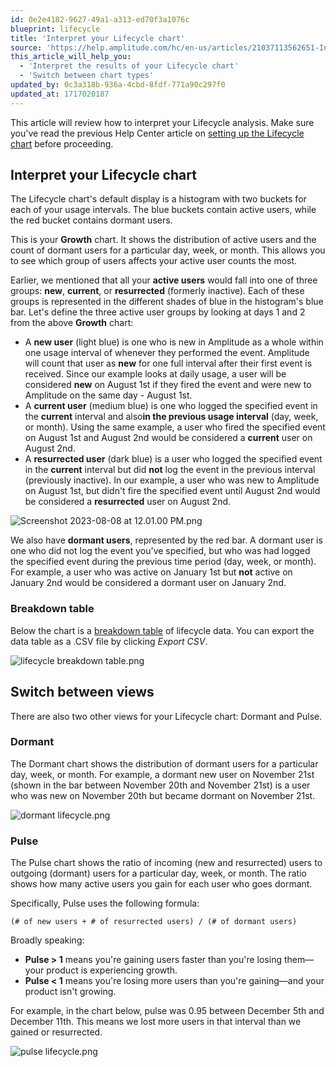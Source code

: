 ```yaml
---
id: 0e2e4182-9627-49a1-a313-ed70f3a1076c
blueprint: lifecycle
title: 'Interpret your Lifecycle chart'
source: 'https://help.amplitude.com/hc/en-us/articles/21037113562651-Interpret-your-Lifecycle-chart'
this_article_will_help_you:
  - 'Interpret the results of your Lifecycle chart'
  - 'Switch between chart types'
updated_by: 0c3a318b-936a-4cbd-8fdf-771a90c297f0
updated_at: 1717020187
---
```

This article will review how to interpret your Lifecycle analysis. Make sure you've read the previous Help Center article on [setting up the Lifecycle chart](/analytics/charts/lifecycle/lifecycle-track-growth) before proceeding.

## Interpret your Lifecycle chart

The Lifecycle chart's default display is a histogram with two buckets for each of your usage intervals. The blue buckets contain active users, while the red bucket contains dormant users.

This is your **Growth** chart. It shows the distribution of active users and the count of dormant users for a particular day, week, or month. This allows you to see which group of users affects your active user counts the most.

Earlier, we mentioned that all your **active users** would fall into one of three groups: **new**, **current**, or **resurrected** (formerly inactive). Each of these groups is represented in the different shades of blue in the histogram's blue bar. Let's define the three active user groups by looking at days 1 and 2 from the above **Growth** chart:

* A **new user** (light blue) is one who is new in Amplitude as a whole within one usage interval of whenever they performed the event. Amplitude will count that user as **new** for one full interval after their first event is received. Since our example looks at daily usage, a user will be considered **new** on August 1st if they fired the event and were new to Amplitude on the same day - August 1st.
* A **current user** (medium blue) is one who logged the specified event in the **current** interval and also**in the previous usage interval** (day, week, or month). Using the same example, a user who fired the specified event on August 1st and August 2nd would be considered a **current** user on August 2nd.
* A **resurrected user** (dark blue) is a user who logged the specified event in the **current** interval but did **not** log the event in the previous interval (previously inactive). In our example, a user who was new to Amplitude on August 1st, but didn't fire the specified event until August 2nd would be considered a **resurrected** user on August 2nd.

![Screenshot 2023-08-08 at 12.01.00 PM.png](/output/img/lifecycle/screenshot-2023-08-08-at-12-01-00-pm-png.png)

We also have **dormant users**, represented by the red bar. A dormant user is one who did not log the event you've specified, but who was had logged the specified event during the previous time period (day, week, or month). For example, a user who was active on January 1st but **not** active on January 2nd would be considered a dormant user on January 2nd.

### Breakdown table

Below the chart is a [breakdown table](/analytics/charts/review-chart-data) of lifecycle data. You can export the data table as a .CSV file by clicking *Export CSV*.

![lifecycle breakdown table.png](/output/img/lifecycle/lifecycle-breakdown-table-png.png)

## Switch between views

There are also two other views for your Lifecycle chart: Dormant and Pulse.

### Dormant

The Dormant chart shows the distribution of dormant users for a particular day, week, or month. For example, a dormant new user on November 21st (shown in the bar between November 20th and November 21st) is a user who was new on November 20th but became dormant on November 21st.

![dormant lifecycle.png](/output/img/lifecycle/dormant-lifecycle-png.png)

### Pulse

The Pulse chart shows the ratio of incoming (new and resurrected) users to outgoing (dormant) users for a particular day, week, or month. The ratio shows how many active users you gain for each user who goes dormant.

Specifically, Pulse uses the following formula:

`(# of new users + # of resurrected users) / (# of dormant users)`

Broadly speaking:

* **Pulse > 1** means you're gaining users faster than you're losing them—your product is experiencing growth.
* **Pulse < 1** means you're losing more users than you're gaining—and your product isn't growing.

For example, in the chart below, pulse was 0.95 between December 5th and December 11th. This means we lost more users in that interval than we gained or resurrected.

![pulse lifecycle.png](/output/img/lifecycle/pulse-lifecycle-png.png)